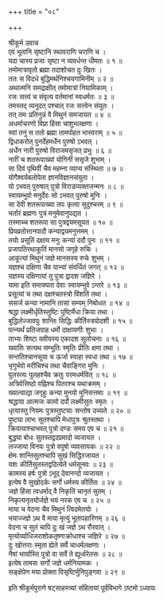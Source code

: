 +++
title = "०८"

+++

श्रीकूर्म उवाच  
एवं भूतानि सृष्टानि स्थावराणि चराणि च ।  
यदा चास्य प्रजाः सृष्टा न व्यवर्धन्त धीमतः ॥ १ ॥  
तमोमात्रावृतो ब्रह्मा तदाशोचत दुः खितः ।  
ततः स विदधे बुद्धिमर्थनिश्चयगामिनीम् ॥ २ ॥  
अथात्मनि समद्राक्षीत् तमोमात्रां नियामिकाम् ।  
रजः सत्त्वं च संवृत्य वर्तमानां स्वधर्मतः ॥ ३ ॥  
तमस्तद् व्यनुदत् पश्चात् रजः सत्त्वेन संयुतः ।  
तत् तमः प्रतिनुन्नं वै मिथुनं समजायत ॥ ४ ॥  
अधर्माचरणो विप्रा हिंसा चाशुभलक्षणा ।  
स्वां तनुं स ततो ब्रह्मा तामपोहत भास्वराम् ॥ ५ ॥  
द्विधाकरोत् पुनर्देहमर्धेन पुरुषो ऽभवत् ।  
अर्धेन नारी पुरुषो विराजमसृजत् प्रभुः ॥ ६ ॥  
नारीं च शतरूपाख्यां योगिनीं ससृजे शुभाम् ।  
सा दिवं पृथिवीं चैव महम्ना व्याप्य संस्थिता ॥ ७ ॥  
योगैश्वर्यबलोपेता ज्ञानविज्ञानसंयुता ।  
यो ऽभवत् पुरुषात् पुत्रो विराडव्यक्तजन्मनः ॥ ८ ॥  
स्वायम्भुवो मनुर्देवः सो ऽभवत् पुरुषो मुनिः ।  
सा देवी शतरूपाख्या तपः कृत्वा सुदुश्चरम् ॥ ९ ॥  
भर्तारं ब्रह्मणः पुत्रं मनुमेवानुपद्यत ।  
तस्माच्च शतरूपा सा पुत्रद्वयमसूयत ॥ १० ॥  
प्रियव्रतोत्तानपादौ कन्याद्वयमनुत्तमम् ।  
तयोः प्रसूतिं दक्षाय मनुः कन्यां ददौ पुनः ॥ ११ ॥  
प्रजापतिरथाकूतिं मानसो जगृहे रुचिः ।  
आकूत्यां मिथुनं जज्ञे मानसस्य रुचेः शुभम् ।  
यज्ञश्च दक्षिणा चैव याभ्यां संवर्धितं जगत् ॥ १२ ॥  
यज्ञस्य दक्षिणायां तु पुत्रा द्वादश जज्ञिरे ।  
यामा इति समाक्यता देवाः स्वायम्भुवे ऽन्तरे ॥ १३ ॥  
प्रसूत्यां च तथा दक्षश्चतस्त्रो विंशतिं तथा ।  
ससर्ज कन्या नामानि तासां सम्यम् निबोधत ॥ १४ ॥  
श्रद्धा लक्ष्मीर्धृतिस्तुष्टिः पुष्टिर्मेधा क्रिया तथा ।  
बुद्धिर्लज्जावपुः शान्तिः सिद्धिः कीर्तिस्त्रयोदशी ॥ १५ ॥  
पत्न्यर्थं प्रतिजग्राह धर्मो दाक्षायणीः शुभाः ।  
ताभ्यः शिष्टा यवीयस्य एकादश सुलोचनाः ॥ १६ ॥  
ख्यातिः सत्यथ सम्भूतिः स्मृतिः प्रीतिः क्षमा तथा ।  
सन्ततिश्चानसूया च ऊर्जा स्वाहा स्वधा तथा ॥ १७ ॥  
भृगुर्भवो मरीचिश्च तथा चैवाङ्गिरा मुनिः ।  
पुलस्त्यः पुलहश्चैव क्रतुः परमधर्मवित् ॥ १८ ॥  
अत्रिर्वसिष्ठो वह्निश्च पितरश्च यथाक्रमम् ।  
ख्यात्याद्या जगृहुः कन्या मुनयो मुनिसत्तमाः ॥ १९ ॥  
श्रद्धाया आत्मजः कामो दर्पो लक्ष्मीसुतः स्मृतः ।  
धृत्यास्तु नियमः पुत्रस्तुष्ट्याः सन्तोष उच्यते ॥ २० ॥  
पुष्ट्या लाभः सुतश्चापि मेधापुत्रः श्रुतस्तथा ।  
क्रियायाश्चाभवत् पुत्रो दण्डः समय एव च ॥ २१ ॥  
बुद्ध्या बोधः सुतस्तद्वदप्रमादो व्यजायत ।  
लज्जाया विनयः पुत्रो वपुषो व्यवसायकः ॥ २२ ॥  
क्षेमः शान्तिसुतश्चापि सुखं सिद्धिरजायत ।  
यशः कीर्तिसुतस्तद्वदित्येते धर्मसूनवः ॥ २३ ॥  
कामस्य हर्षः पुत्रो ऽभूद् देवानन्दो व्यजायत ।  
इत्येष वै सुखोदर्कः सर्गो धर्मस्य कीर्तितः ॥ २४ ॥  
जज्ञे हिंसा त्वधर्माद् वै निकृतिं चानृतं सुतम् ।  
निकृत्यनृतयोर्जज्ञे भयं नरक एव च ॥ २५ ॥  
माया च वेदना चैव मिथुनं त्विदमेतयोः ।  
भयाज्जज्ञे ऽथ वै माया मृत्युं भूतापहारिणम् ॥ २६ ॥  
वेदना च सुतं चापि दुः खं जज्ञे ऽथ रौरवात् ।  
मृत्योर्व्याधिजराशोकतृष्णाक्रोधाश्च जज्ञिरे ॥ २७ ॥  
दुः खोत्तराः स्मृता ह्येते सर्वे चाधर्मलक्षणाः ।  
नैषां भार्यास्ति पुत्रो वा सर्वे ते ह्यूर्ध्वरेतसः ॥ २८ ॥  
इत्येष तामसः सर्गो जज्ञे धर्मनियामकः ।  
सङ्क्षेपेण मया प्रोक्ता विसृष्टिर्मुनिपुङ्गवा ॥ २९ ॥  
    
इति श्रीकूर्मपुराणे षट्साहस्त्र्यां संहितायां पूर्वविभागे ऽष्टमो ऽध्यायः
